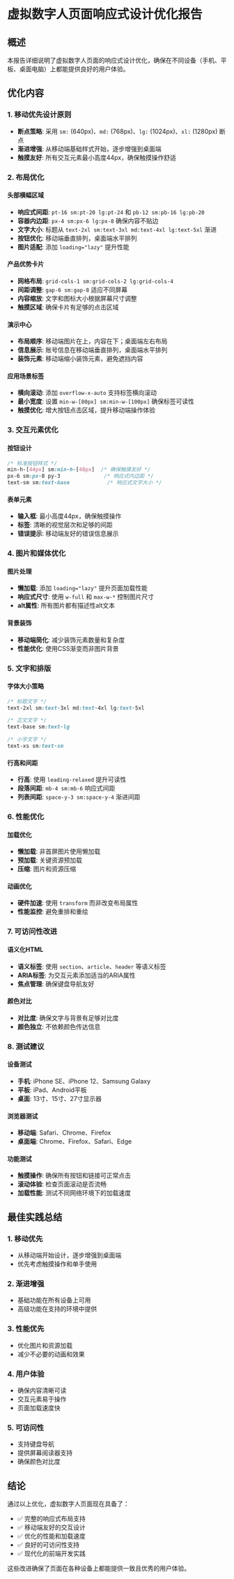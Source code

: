 # 虚拟数字人页面响应式设计优化报告

## 概述
本报告详细说明了虚拟数字人页面的响应式设计优化，确保在不同设备（手机、平板、桌面电脑）上都能提供良好的用户体验。

## 优化内容

### 1. 移动优先设计原则
- **断点策略**: 采用 `sm:` (640px)、`md:` (768px)、`lg:` (1024px)、`xl:` (1280px) 断点
- **渐进增强**: 从移动端基础样式开始，逐步增强到桌面端
- **触摸友好**: 所有交互元素最小高度44px，确保触摸操作舒适

### 2. 布局优化

#### 头部横幅区域
- **响应式间距**: `pt-16 sm:pt-20 lg:pt-24` 和 `pb-12 sm:pb-16 lg:pb-20`
- **容器内边距**: `px-4 sm:px-6 lg:px-8` 确保内容不贴边
- **文字大小**: 标题从 `text-2xl sm:text-3xl md:text-4xl lg:text-5xl` 渐进
- **按钮优化**: 移动端垂直排列，桌面端水平排列
- **图片适配**: 添加 `loading="lazy"` 提升性能

#### 产品优势卡片
- **网格布局**: `grid-cols-1 sm:grid-cols-2 lg:grid-cols-4`
- **间距调整**: `gap-6 sm:gap-8` 适应不同屏幕
- **内容缩放**: 文字和图标大小根据屏幕尺寸调整
- **触摸区域**: 确保卡片有足够的点击区域

#### 演示中心
- **布局顺序**: 移动端图片在上，内容在下；桌面端左右布局
- **信息展示**: 账号信息在移动端垂直排列，桌面端水平排列
- **装饰元素**: 移动端缩小装饰元素，避免遮挡内容

#### 应用场景标签
- **横向滚动**: 添加 `overflow-x-auto` 支持标签横向滚动
- **最小宽度**: 设置 `min-w-[80px] sm:min-w-[100px]` 确保标签可读性
- **触摸优化**: 增大按钮点击区域，提升移动端操作体验

### 3. 交互元素优化

#### 按钮设计
```css
/* 标准按钮样式 */
min-h-[44px] sm:min-h-[48px]  /* 确保触摸友好 */
px-6 sm:px-8 py-3              /* 响应式内边距 */
text-sm sm:text-base            /* 响应式文字大小 */
```

#### 表单元素
- **输入框**: 最小高度44px，确保触摸操作
- **标签**: 清晰的视觉层次和足够的间距
- **错误提示**: 移动端友好的错误信息展示

### 4. 图片和媒体优化

#### 图片处理
- **懒加载**: 添加 `loading="lazy"` 提升页面加载性能
- **响应式尺寸**: 使用 `w-full` 和 `max-w-*` 控制图片尺寸
- **alt属性**: 所有图片都有描述性alt文本

#### 背景装饰
- **移动端简化**: 减少装饰元素数量和复杂度
- **性能优化**: 使用CSS渐变而非图片背景

### 5. 文字和排版

#### 字体大小策略
```css
/* 标题文字 */
text-2xl sm:text-3xl md:text-4xl lg:text-5xl

/* 正文文字 */
text-base sm:text-lg

/* 小字文字 */
text-xs sm:text-sm
```

#### 行高和间距
- **行高**: 使用 `leading-relaxed` 提升可读性
- **段落间距**: `mb-4 sm:mb-6` 响应式间距
- **列表间距**: `space-y-3 sm:space-y-4` 渐进间距

### 6. 性能优化

#### 加载优化
- **懒加载**: 非首屏图片使用懒加载
- **预加载**: 关键资源预加载
- **压缩**: 图片和资源压缩

#### 动画优化
- **硬件加速**: 使用 `transform` 而非改变布局属性
- **性能监控**: 避免重排和重绘

### 7. 可访问性改进

#### 语义化HTML
- **语义标签**: 使用 `section`、`article`、`header` 等语义标签
- **ARIA标签**: 为交互元素添加适当的ARIA属性
- **焦点管理**: 确保键盘导航友好

#### 颜色对比
- **对比度**: 确保文字与背景有足够对比度
- **颜色独立**: 不依赖颜色传达信息

### 8. 测试建议

#### 设备测试
- **手机**: iPhone SE、iPhone 12、Samsung Galaxy
- **平板**: iPad、Android平板
- **桌面**: 13寸、15寸、27寸显示器

#### 浏览器测试
- **移动端**: Safari、Chrome、Firefox
- **桌面端**: Chrome、Firefox、Safari、Edge

#### 功能测试
- **触摸操作**: 确保所有按钮和链接可正常点击
- **滚动体验**: 检查页面滚动是否流畅
- **加载性能**: 测试不同网络环境下的加载速度

## 最佳实践总结

### 1. 移动优先
- 从移动端开始设计，逐步增强到桌面端
- 优先考虑触摸操作和单手使用

### 2. 渐进增强
- 基础功能在所有设备上可用
- 高级功能在支持的环境中提供

### 3. 性能优先
- 优化图片和资源加载
- 减少不必要的动画和效果

### 4. 用户体验
- 确保内容清晰可读
- 交互元素易于操作
- 页面加载速度快

### 5. 可访问性
- 支持键盘导航
- 提供屏幕阅读器支持
- 确保颜色对比度

## 结论

通过以上优化，虚拟数字人页面现在具备了：
- ✅ 完整的响应式布局支持
- ✅ 移动端友好的交互设计
- ✅ 优化的性能和加载速度
- ✅ 良好的可访问性支持
- ✅ 现代化的前端开发实践

这些改进确保了页面在各种设备上都能提供一致且优秀的用户体验。 